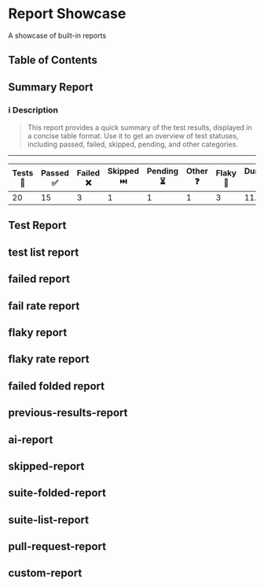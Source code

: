 # Report Showcase

A showcase of built-in reports

## Table of Contents

## Summary Report

### ℹ️ Description

> This report provides a quick summary of the test results, displayed in a concise table format. Use it to get an overview of test statuses, including passed, failed, skipped, pending, and other categories.

---

| **Tests 📝** | **Passed ✅** | **Failed ❌** | **Skipped ⏭️** | **Pending ⏳** | **Other ❓** | **Flaky 🍂** | **Duration ⏱️** |
| --- | --- | --- | --- | --- | --- | --- | --- |
| 20 | 15 | 3 | 1 | 1 | 1 | 3 | 11.0s |

## Test Report



## test list report

 ## failed report
 ## fail rate report
  ## flaky report
 ## flaky rate report
 ## failed folded report
 ## previous-results-report
 ## ai-report
 ## skipped-report
 ## suite-folded-report
  ## suite-list-report
 ## pull-request-report
 ## custom-report